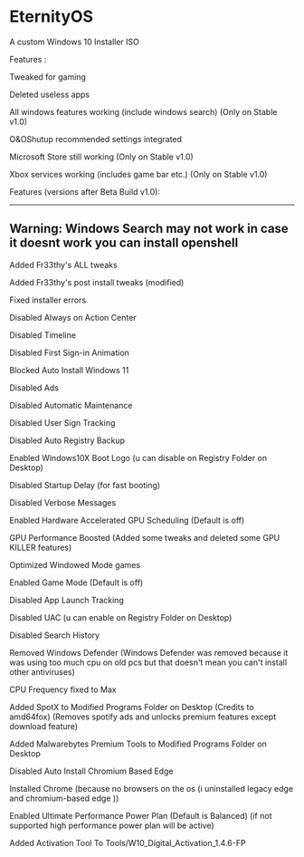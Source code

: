 
# EternityOS

A custom Windows 10 Installer ISO

Features :

Tweaked for gaming

Deleted useless apps

All windows features working (include windows search) (Only on Stable v1.0)

O&OShutup recommended settings integrated

Microsoft Store still working (Only on Stable v1.0)

Xbox services working (includes game bar etc.) (Only on Stable v1.0)

Features (versions after Beta Build v1.0):

-------------------------------------------------------------------------------------
Warning: Windows Search may not work in case it doesnt work you can install openshell
-------------------------------------------------------------------------------------
Added Fr33thy's ALL tweaks

Added Fr33thy's post install tweaks (modified)

Fixed installer errors

Disabled Always on Action Center

Disabled Timeline

Disabled First Sign-in Animation

Blocked Auto Install Windows 11

Disabled Ads

Disabled Automatic Maintenance

Disabled User Sign Tracking

Disabled Auto Registry Backup

Enabled Windows10X Boot Logo (u can disable on Registry Folder on Desktop)

Disabled Startup Delay (for fast booting)

Disabled Verbose Messages

Enabled Hardware Accelerated GPU Scheduling (Default is off)

GPU Performance Boosted (Added some tweaks and deleted some GPU KILLER features)

Optimized Windowed Mode games

Enabled Game Mode (Default is off)

Disabled App Launch Tracking

Disabled UAC (u can enable on Registry Folder on Desktop)

Disabled Search History

Removed Windows Defender (Windows Defender was removed because it was using too much cpu on old pcs but that doesn't mean you can't install other antiviruses)

CPU Frequency fixed to Max

Added SpotX to Modified Programs Folder on Desktop (Credits to amd64fox) (Removes spotify ads and unlocks premium features except download feature)

Added Malwarebytes Premium Tools to Modified Programs Folder on Desktop

Disabled Auto Install Chromium Based Edge

Installed Chrome (because no browsers on the os (i uninstalled legacy edge and chromium-based edge ))

Enabled Ultimate Performance Power Plan (Default is Balanced) (if not supported high performance power plan will be active)

Added Activation Tool To Tools/W10_Digital_Activation_1.4.6-FP
